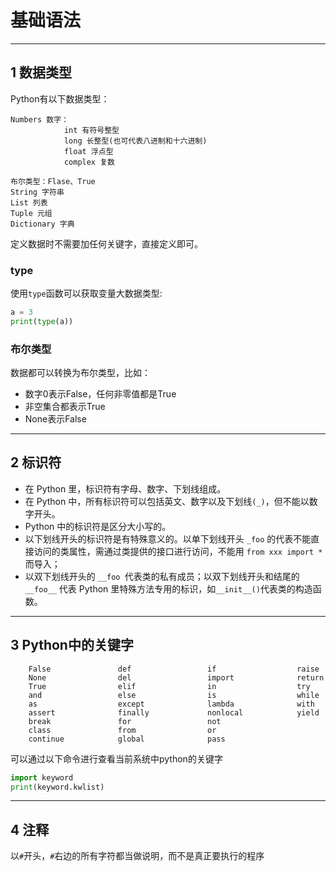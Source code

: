 # 基础语法

---
## 1 数据类型

Python有以下数据类型：

    Numbers 数字：
                int 有符号整型
                long 长整型(也可代表八进制和十六进制)
                float 浮点型
                complex 复数

    布尔类型：Flase、True
    String 字符串
    List 列表
    Tuple 元组
    Dictionary 字典

定义数据时不需要加任何关键字，直接定义即可。

### type

使用`type`函数可以获取变量大数据类型:

```python
a = 3
print(type(a))
```

### 布尔类型

数据都可以转换为布尔类型，比如：

- 数字0表示False，任何非零值都是True
- 非空集合都表示True
- None表示False

---
## 2 标识符

- 在 Python 里，标识符有字母、数字、下划线组成。
- 在 Python 中，所有标识符可以包括英文、数字以及下划线`(_)`，但不能以数字开头。
- Python 中的标识符是区分大小写的。
- 以下划线开头的标识符是有特殊意义的。以单下划线开头 `_foo` 的代表不能直接访问的类属性，需通过类提供的接口进行访问，不能用 `from xxx import * `而导入；
- 以双下划线开头的 `__foo `代表类的私有成员；以双下划线开头和结尾的` __foo__` 代表 Python 里特殊方法专用的标识，如` __init__() `代表类的构造函数。

---
## 3 Python中的关键字

        False               def                 if                  raise
        None                del                 import              return
        True                elif                in                  try
        and                 else                is                  while
        as                  except              lambda              with
        assert              finally             nonlocal            yield
        break               for                 not
        class               from                or
        continue            global              pass

可以通过以下命令进行查看当前系统中python的关键字

```python
import keyword
print(keyword.kwlist)
```

---
## 4 注释

以`#`开头，`#`右边的所有字符都当做说明，而不是真正要执行的程序

